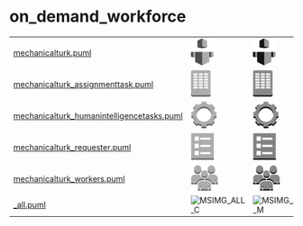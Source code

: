 # on_demand_workforce

|   |   |   |   |
|---|---|---|---|
| [mechanicalturk.puml](mechanicalturk.puml) | ![MSIMG_MECHANICALTURK_C](mechanicalturk.png) | ![MSIMG_MECHANICALTURK_M](mechanicalturk_mono.png) | ![MSIMG_MECHANICALTURK_G](mechanicalturk_gray.png) | 
| [mechanicalturk_assignmenttask.puml](mechanicalturk_assignmenttask.puml) | ![MSIMG_MECHANICALTURKASSIGNMENTTASK_C](mechanicalturk_assignmenttask.png) | ![MSIMG_MECHANICALTURKASSIGNMENTTASK_M](mechanicalturk_assignmenttask_mono.png) | ![MSIMG_MECHANICALTURKASSIGNMENTTASK_G](mechanicalturk_assignmenttask_gray.png) | 
| [mechanicalturk_humanintelligencetasks.puml](mechanicalturk_humanintelligencetasks.puml) | ![MSIMG_MECHANICALTURKHUMANINTELLIGENCETASKS_C](mechanicalturk_humanintelligencetasks.png) | ![MSIMG_MECHANICALTURKHUMANINTELLIGENCETASKS_M](mechanicalturk_humanintelligencetasks_mono.png) | ![MSIMG_MECHANICALTURKHUMANINTELLIGENCETASKS_G](mechanicalturk_humanintelligencetasks_gray.png) | 
| [mechanicalturk_requester.puml](mechanicalturk_requester.puml) | ![MSIMG_MECHANICALTURKREQUESTER_C](mechanicalturk_requester.png) | ![MSIMG_MECHANICALTURKREQUESTER_M](mechanicalturk_requester_mono.png) | ![MSIMG_MECHANICALTURKREQUESTER_G](mechanicalturk_requester_gray.png) | 
| [mechanicalturk_workers.puml](mechanicalturk_workers.puml) | ![MSIMG_MECHANICALTURKWORKERS_C](mechanicalturk_workers.png) | ![MSIMG_MECHANICALTURKWORKERS_M](mechanicalturk_workers_mono.png) | ![MSIMG_MECHANICALTURKWORKERS_G](mechanicalturk_workers_gray.png) | 
| [_all.puml](_all.puml) | ![MSIMG_ALL_C](_all.png) | ![MSIMG_ALL_M](_all_mono.png) | ![MSIMG_ALL_G](_all_gray.png) | 
